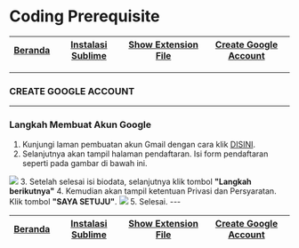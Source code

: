 # Coding Prerequisite

| [Beranda][0] | [Instalasi Sublime][1] | [Show Extension File][2] | [Create Google Account][3] 
|:---------:|:--------------:|:--------------:|:--------------:|

---

### CREATE GOOGLE ACCOUNT

---

### Langkah Membuat Akun Google

1. Kunjungi laman pembuatan akun Gmail dengan cara klik <a href="https://accounts.google.com/signup?hl=in">DISINI</a>.
2. Selanjutnya akan tampil halaman pendaftaran. Isi form pendaftaran seperti pada gambar di bawah ini.
<img src="https://i2.wp.com/bukugue.com/wp-content/uploads/2017/02/cara-buat-email-baru-google-gmail-1.jpg?resize=800%2C653&ssl=1">
3. Setelah selesai isi biodata, selanjutnya klik tombol <b>"Langkah berikutnya"</b>
4. Kemudian akan tampil ketentuan Privasi dan Persyaratan. Klik tombol <b>"SAYA SETUJU"</b>.
<img src="https://i1.wp.com/bukugue.com/wp-content/uploads/2017/02/cara-buat-email-baru-google-gmail-4.jpg?resize=800%2C504&ssl=1">
5. Selesai.
---

| [Beranda][0] | [Instalasi Sublime][1] | [Show Extension File][2] | [Create Google Account][3] 
|:---------:|:--------------:|:--------------:|:--------------:|

[0]: README.md "Beranda"
[1]: instalasi-sublime.md "Instalasi Sublime"
[2]: show-extension-file.md "Show Extension File"
[3]: create-google-account.md "Create Google Account"
